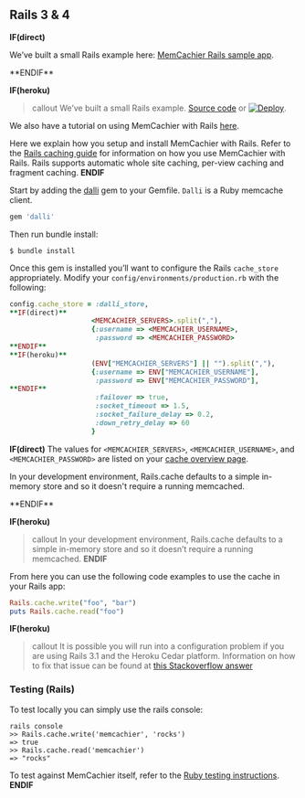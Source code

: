 
## Rails 3 & 4

**IF(direct)**
<p class="alert alert-info">
We’ve built a small Rails example here:
<a href="https://github.com/memcachier/examples-rails">MemCachier Rails sample app</a>.
</p>
**ENDIF**

**IF(heroku)**
>callout
>We’ve built a small Rails example.
><a class="github-source-code" href="https://github.com/memcachier/examples-rails">Source code</a> or
>[![Deploy](https://www.herokucdn.com/deploy/button.png)](https://heroku.com/deploy?template=https://github.com/memcachier/examples-rails).

We also have a tutorial on using MemCachier with Rails [here](building-a-rails-3-application-with-memcache).

Here we explain how you setup and install MemCachier with Rails. Refer
to the [Rails caching
guide](http://guides.rubyonrails.org/caching_with_rails.html)
for information on how you use MemCachier with Rails. Rails supports
automatic whole site caching, per-view caching and fragment caching.
**ENDIF**

Start by adding the [dalli](https://github.com/mperham/dalli) gem to your
Gemfile. `Dalli` is a Ruby memcache client.

```ruby
gem 'dalli'
```

Then run bundle install:

```term
$ bundle install
```

Once this gem is installed you’ll want to configure the Rails `cache_store`
appropriately. Modify your `config/environments/production.rb` with the
following:

```ruby
config.cache_store = :dalli_store,
**IF(direct)**
                    <MEMCACHIER_SERVERS>.split(","),
                    {:username => <MEMCACHIER_USERNAME>,
                     :password => <MEMCACHIER_PASSWORD>
**ENDIF**
**IF(heroku)**
                    (ENV["MEMCACHIER_SERVERS"] || "").split(","),
                    {:username => ENV["MEMCACHIER_USERNAME"],
                     :password => ENV["MEMCACHIER_PASSWORD"],
**ENDIF**
                     :failover => true,
                     :socket_timeout => 1.5,
                     :socket_failure_delay => 0.2,
                     :down_retry_delay => 60
                    }
```

**IF(direct)**
The values for `<MEMCACHIER_SERVERS>`, `<MEMCACHIER_USERNAME>`, and
`<MEMCACHIER_PASSWORD>` are listed on your [cache overview
page](https://www.memcachier.com/caches).

<p class="alert alert-info">
In your development environment, Rails.cache defaults to a simple
in-memory store and so it doesn't require a running memcached.
</p>
**ENDIF**

**IF(heroku)**
>callout
>In your development environment, Rails.cache defaults to a simple
>in-memory store and so it doesn’t require a running memcached.
**ENDIF**

From here you can use the following code examples to use the cache in your
Rails app:

```ruby
Rails.cache.write("foo", "bar")
puts Rails.cache.read("foo")
```

**IF(heroku)**
>callout
>It is possible you will run into a configuration problem if you are
>using Rails 3.1 and the Heroku Cedar platform. Information on how to
>fix that issue can be found at [this Stackoverflow
>answer](http://stackoverflow.com/questions/6458947/rails-3-1-heroku-cedar-static-image-assets-are-not-being-served)

### Testing (Rails)

To test locally you can simply use the rails console:

```term
rails console
>> Rails.cache.write('memcachier', 'rocks')
=> true
>> Rails.cache.read('memcachier')
=> "rocks"
```

To test against MemCachier itself, refer to the [Ruby testing
instructions](#testing-ruby).
**ENDIF**
